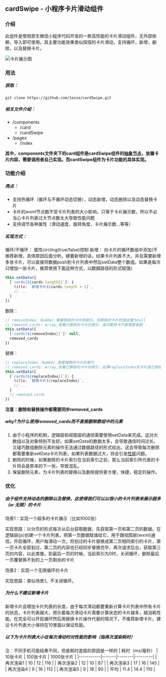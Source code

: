 ## cardSwipe - 小程序卡片滑动组件
### 介绍
此组件是使用原生微信小程序代码开发的一款高性能的卡片滑动组件，无外部依赖，导入即可使用。其主要功能效果类似探探的卡片滑动，支持循环，新增，删除，以及替换卡片。

![卡片展示图](https://github.com/1esse/images/blob/master/a65583bbb3e31de34f68304baa18fdbd.gif)

### 用法
##### 获取：
```
git clone https://github.com/1esse/cardSwipe.git
```
##### 相关文件介绍：
- /components 
  - /card
  - /cardSwipe
- /pages
  - /index
  
**其中，components文件夹下的card组件是cardSwipe组件的[抽象节点](https://developers.weixin.qq.com/miniprogram/dev/framework/custom-component/generics.html)，放置卡片内容，需要调用者自己实现。而cardSwipe组件为卡片功能的具体实现。**

### 功能介绍
##### 亮点：
- 支持热循环（循环与不循环动态切换），动态新增，动态删除以及动态替换卡片
- 卡片的wxml节点数不受卡片列表的大小影响，只等于卡片展示数，所以不必当心卡片列表过大节点数太大导致性能问题
- 支持调节各种属性（滑动速度，旋转角度，卡片展示数...等等）
##### 实现方式：
循环/不循环： 属性circling(true/false)控制
新增： 向卡片的循环数组中添加(不推荐新增，具体原因后面分析。硬要新增的话，如果卡片列表不大，并且需要新增多张卡片，可以直接将数据push到卡片列表中然后setData整个数组。如果是每次只增加一张卡片，推荐使用下面这种方式，以数据路径的形式赋值)
```js
this.setData({
  [`cards[${cards.length}]`]: {
    title: `新增卡片${cards.length + 1}`,
    // ...
  }
})
```
删除：
```js
// removeIndex: Number,需要删除的卡片的索引，将删除的卡片的值设置为null
// removed_cards: Array,收集已删除的卡片的索引，每次删除卡片都需要更新
this.setData({
  [`cards[${removeIndex}]`]: null,
  removed_cards
})
```
替换：
```js
// replaceIndex：Number,需要替换的卡片的索引
// removed_cards: Array,收集已删除的卡片的索引，如果replaceIndex的卡片是已删除的卡片的话，需要将该卡片索引移出removed_cards
this.setData({
  [`cards[${replaceIndex}]`]: {
    title: `替换卡片${replaceIndex}`,
    // ...
  }
  // removed_cards
})
```
**注意：删除和替换操作都需要同步removed_cards**
##### why?为什么使用removed_cards而不直接删除数组中的元素
1. 由于小程序的机制，逻辑层和视图层的通信需要使用setData来完成。这对大数组以及对象特别不友好。如果setData的数据太多，会导致通信时间过长。又碰巧数组删除元素的操作无法通过数据路径的形式给出，这会导致每次删除都需要重新setData卡片列表，如果列表数据过大，将会引发[性能](https://developers.weixin.qq.com/miniprogram/dev/framework/audits/performance.html)问题。
2. 删除的时候，如果删除的卡片索引在当前索引之前，那么当前索引所代表的卡片将会是原来的下一张，导致混乱。
3. 保留删除元素，为卡片列表的替换以及删除提供更方便，快捷，稳定的操作。
### 优化
##### 由于组件支持动态的删除以及替换，这使得我们可以以很小的卡片列表来展示超多（or 无限）的卡片
场景1：实现一个超多的卡片展示（比如1000张）

实现思路：以分页的形式每次从后台获取数据，先获取第一页和第二页的数据。在逻辑层(js)创建一个卡片列表，把第一页数据赋值给它，用于跟视图层(wxml)通信。开启循环，用户每滑动一次，将划过的卡片替换成第二页相同索引的卡片，第一页卡片全部划过，第二页的内容也已经同步替换完毕，再次请求后台，获取第三页的内容，以此类推。到最后一页的时候，当前索引为0时，关闭循环，删除最后一页覆替换不到的上一页剩余的卡片

场景2：实现一个无限循环的卡片

实现思路：类似场景1。不关闭循环。
##### 为什么不建议新增卡片
新增卡片会增加卡片列表的长度，由于每次滑动都要重新计算卡片列表中所有卡片的状态，卡片列表越大，预示着每次滑动卡片需要计算状态的卡片越多，越消耗性能。在完全可以开启循环然后用替换卡片操作代替的情况下，不推荐新增卡片。建议卡片列表大小保持在10里面以保证性能。
##### 以下为卡片列表大小在每次滑动时对性能的影响（指再次渲染耗时）
注：不同手机可能结果不同，但是耗时差距的原因是一样的
| 耗时（ms/毫秒） | 10张卡片 | 100张卡片 | 1000张卡片 |
|-----------|-------|--------|---------|
| 再次渲染1     | 10    | 12     | 116     |
| 再次渲染2     | 12    | 10     | 87      |
| 再次渲染3     | 17    | 16     | 145     |
| 再次渲染4     | 9     | 16     | 112     |
| 再次渲染5     | 9     | 18     | 90      |
| 平均        | 11\.4 | 14\.4  | 110     |
